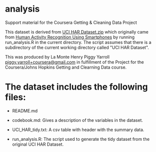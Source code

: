 analysis
========

Support material for the Coursera Getting &amp; Cleaning Data Project

This dataset is derived from
[UCI HAR Dataset.zip](https://d396qusza40orc.cloudfront.net/getdata%2Fprojectfiles%2FUCI%20HAR%20Dataset.zip)
which originally came from
[Human Activity Recognition Using Smartphones](http://archive.ics.uci.edu/ml/datasets/Human+Activity+Recognition+Using+Smartphones)
by running run_analysis.R in the current directory. The script assumes
that there is a subdirectory of the current working directory called
"UCI HAR Dataset".

This was produced by La Monte Henry Piggy Yarroll
<piggy.yarroll+coursera@gmail.com> in fulfillment of the Project for
the Coursera/Johns Hopkins Getting and Clearning Data course.

The dataset includes the following files:
=========================================
- README.md

- codebook.md: Gives a description of the variables in the dataset.

- UCI_HAR_tidy.txt: A csv table with header with the summary data.

- run_analysis.R: The script used to generate the tidy dataset from
  the original UCI HAR Dataset.
